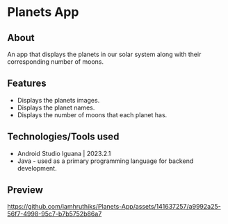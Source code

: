 # Planets App

## About
An app that displays the planets in our solar system along with their corresponding number of moons.

## Features
- Displays the planets images.
- Displays the planet names.
- Displays the number of moons that each planet has.

## Technologies/Tools used
- Android Studio Iguana | 2023.2.1
- Java - used as a primary programming language for backend development.

## Preview


https://github.com/iamhruthiks/Planets-App/assets/141637257/a9992a25-56f7-4998-95c7-b7b5752b86a7








